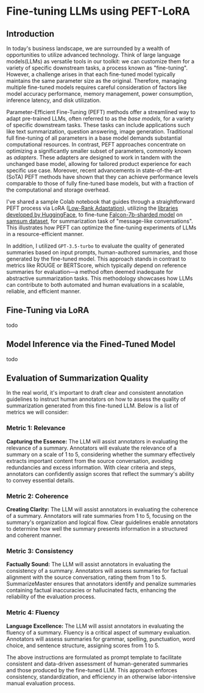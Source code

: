 # Fine-tuning LLMs using PEFT-LoRA 

## Introduction
In today's business landscape, we are surrounded by a wealth of opportunities to utilize advanced technology. Think of large language models(LLMs) as versatile tools in our toolkit: we can customize them for a variety of specific downstream tasks, a process known as "fine-tuning". However, a challenge arises in that each fine-tuned model typically maintains the same parameter size as the original. Therefore, managing multiple fine-tuned models requires careful consideration of factors like model accuracy performance, memory management, power consumption, inference latency, and disk utilization.

Parameter-Efficient Fine-Tuning (PEFT) methods offer a streamlined way to adapt pre-trained LLMs, often referred to as the *base models*, for a variety of specific downstream tasks. These tasks can include applications such like text summarization, question answering, image generation. Traditional full fine-tuning of all parameters in a base model demands substantial computational resources. In contrast, PEFT approaches concentrate on optimizing a significantly smaller subset of parameters, commonly known as *adapters*. These adapters are designed to work in tandem with the unchanged base model, allowing for tailored product experience for each specific use case. Moreover, recent advancements in state-of-the-art (SoTA) PEFT methods have shown that they can achieve performance levels comparable to those of fully fine-tuned base models, but with a fraction of the computational and storage overhead. 

I've shared a sample Colab notebook that guides through a straightforward PEFT process via LoRA ([Low-Rank Adaptation](https://browse.arxiv.org/pdf/2106.09685.pdf)), utilizing the [libraries developed by HuggingFace](https://github.com/huggingface/peft), to fine-tune [Falcon-7b-sharded model](https://huggingface.co/vilsonrodrigues/falcon-7b-sharded) on [samsum dataset](https://huggingface.co/datasets/samsum), for summarization task of "message-like conversations". This illustrates how PEFT can optimize the fine-tuning experiments of LLMs in a resource-efficient manner. 

In addition, I utilized `GPT-3.5-turbo` to evaluate the quality of generated summaries based on input prompts, human-authored summaries, and those generated by the fine-tuned model. This approach stands in contrast to metrics like ROUGE or BERTScore, which typically depend on reference summaries for evaluation—a method often deemed inadequate for abstractive summarization tasks. This methodology showcases how LLMs can contribute to both automated and human evaluations in a scalable, reliable, and efficient manner.

## Fine-Tuning via LoRA
todo
## Model Inference via the Fined-Tuned Model 
todo
## Evaluation of Summarization Quality 

In the real world, it's important to draft clear and consistent annotation guidelines to instruct human annotators on how to assess the quality of summarization generated from this fine-tuned LLM. Below is a list of metrics we will consider:

### Metric 1: Relevance
**Capturing the Essence:** The LLM will assist annotators in evaluating the relevance of a summary. Annotators will evaluate the relevance of a summary on a scale of 1 to 5, considering whether the summary effectively extracts important content from the source conversation, avoiding redundancies and excess information. With clear criteria and steps, annotators can confidently assign scores that reflect the summary's ability to convey essential details.

### Metric 2: Coherence
**Creating Clarity:** The LLM will assist annotators in evaluating the coherence of a summary. Annotators will rate summaries from 1 to 5, focusing on the summary's organization and logical flow. Clear guidelines enable annotators to determine how well the summary presents information in a structured and coherent manner.

### Metric 3: Consistency
**Factually Sound:** The LLM will assist annotators in evaluating the consistency of a summary. Annotators will assess summaries for factual alignment with the source conversation, rating them from 1 to 5. SummarizeMaster ensures that annotators identify and penalize summaries containing factual inaccuracies or hallucinated facts, enhancing the reliability of the evaluation process.

### Metric 4: Fluency
**Language Excellence:** The LLM will assist annotators in evaluating the fluency of a summary. Fluency is a critical aspect of summary evaluation. Annotators will assess summaries for grammar, spelling, punctuation, word choice, and sentence structure, assigning scores from 1 to 5.

The above instructions are formulated as prompt template to facilitate consistent and data-driven assessment of human-generated summaries and those produced by the fine-tuned LLM. This approach enforces consistency, standardization, and efficiency in an otherwise labor-intensive manual evaluation process.
